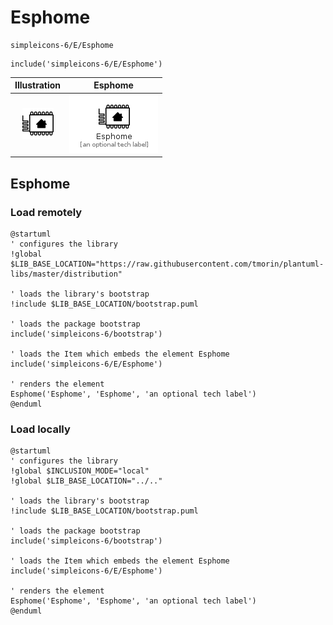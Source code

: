 # Esphome


```text
simpleicons-6/E/Esphome
```

```text
include('simpleicons-6/E/Esphome')
```



| Illustration | Esphome |
| :---: | :---: |
| ![illustration for Illustration](../../simpleicons-6/E/Esphome.png) | ![illustration for Esphome](../../simpleicons-6/E/Esphome.Local.png) |




## Esphome

### Load remotely
```plantuml
@startuml
' configures the library
!global $LIB_BASE_LOCATION="https://raw.githubusercontent.com/tmorin/plantuml-libs/master/distribution"

' loads the library's bootstrap
!include $LIB_BASE_LOCATION/bootstrap.puml

' loads the package bootstrap
include('simpleicons-6/bootstrap')

' loads the Item which embeds the element Esphome
include('simpleicons-6/E/Esphome')

' renders the element
Esphome('Esphome', 'Esphome', 'an optional tech label')
@enduml
```

### Load locally
```plantuml
@startuml
' configures the library
!global $INCLUSION_MODE="local"
!global $LIB_BASE_LOCATION="../.."

' loads the library's bootstrap
!include $LIB_BASE_LOCATION/bootstrap.puml

' loads the package bootstrap
include('simpleicons-6/bootstrap')

' loads the Item which embeds the element Esphome
include('simpleicons-6/E/Esphome')

' renders the element
Esphome('Esphome', 'Esphome', 'an optional tech label')
@enduml
```

